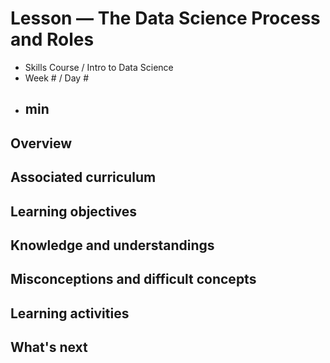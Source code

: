 # Lesson — The Data Science Process and Roles

- Skills Course / Intro to Data Science
- Week # / Day #
- ## min

## Overview

## Associated curriculum

## Learning objectives

## Knowledge and understandings

## Misconceptions and difficult concepts

## Learning activities

## What's next
